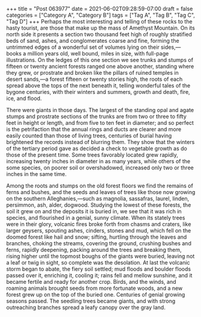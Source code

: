 +++
title = "Post 063977"
date = 2021-06-02T09:28:59-07:00
draft = false
categories = ["Category A", "Category B"]
tags = ["Tag A", "Tag B", "Tag C", "Tag D"]
+++
Perhaps the most interesting and telling of these rocks to the hasty tourist, are those that make up the mass of Amethyst Mountain. On its north side it presents a section two thousand feet high of roughly stratified beds of sand, ashes, and conglomerates coarse and fine, forming the untrimmed edges of a wonderful set of volumes lying on their sides,—books a million years old, well bound, miles in size, with full-page illustrations. On the ledges of this one section we see trunks and stumps of fifteen or twenty ancient forests ranged one above another, standing where they grew, or prostrate and broken like the pillars of ruined temples in desert sands,—a forest fifteen or twenty stories high, the roots of each spread above the tops of the next beneath it, telling wonderful tales of the bygone centuries, with their winters and summers, growth and death, fire, ice, and flood.

There were giants in those days. The largest of the standing opal and agate stumps and prostrate sections of the trunks are from two or three to fifty feet in height or length, and from five to ten feet in diameter; and so perfect is the petrifaction that the annual rings and ducts are clearer and more easily counted than those of living trees, centuries of burial having brightened the records instead of blurring them. They show that the winters of the tertiary period gave as decided a check to vegetable growth as do those of the present time. Some trees favorably located grew rapidly, increasing twenty inches in diameter in as many years, while others of the some species, on poorer soil or overshadowed, increased only two or three inches in the same time.

Among the roots and stumps on the old forest floors we find the remains of ferns and bushes, and the seeds and leaves of trees like those now growing on the southern Alleghanies,—such as magnolia, sassafras, laurel, linden, persimmon, ash, alder, dogwood. Studying the lowest of these forests, the soil it grew on and the deposits it is buried in, we see that it was rich in species, and flourished in a genial, sunny climate. When its stately trees were in their glory, volcanic fires broke forth from chasms and craters, like larger geysers, spouting ashes, cinders, stones and mud, which fell on the doomed forest like hail and snow; sifting, hurtling through the leaves and branches, choking the streams, covering the ground, crushing bushes and ferns, rapidly deepening, packing around the trees and breaking them, rising higher until the topmost boughs of the giants were buried, leaving not a leaf or twig in sight, so complete was the desolation. At last the volcanic storm began to abate, the fiery soil settled; mud floods and boulder floods passed over it, enriching it, cooling it; rains fell and mellow sunshine, and it became fertile and ready for another crop. Birds, and the winds, and roaming animals brought seeds from more fortunate woods, and a new forest grew up on the top of the buried one. Centuries of genial growing seasons passed. The seedling trees became giants, and with strong outreaching branches spread a leafy canopy over the gray land.
